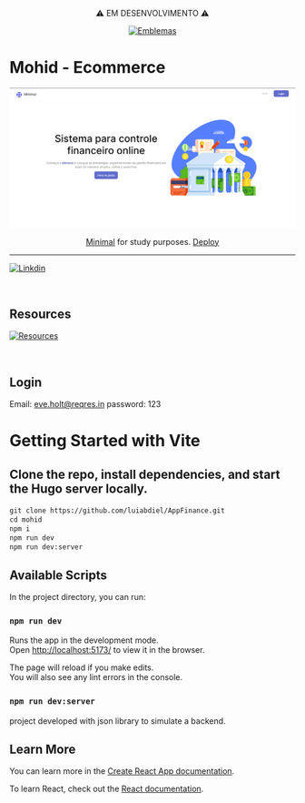 <p align="center">⚠️ EM DESENVOLVIMENTO ⚠️ </p>

<div align="center">
 
[![Emblemas](http://ForTheBadge.com/images/badges/built-with-love.svg)](#)
 
 </div>

<h1 align="Star">
    Mohid - Ecommerce
</h1>

![Design preview from Mohid Ecommerce](./src/assets/template.png)

<p align="center"><a href="https://www.figma.com/file/F2M65bUd25vOCNfdvmeDTk/Minimal-Finance-Dashboard-(Community)?node-id=0%3A1&t=srSRkEelB2XBeXZb-0">Minimal</a>  for study purposes. <a href="https://inspiring-platypus-c20811.netlify.app/">Deploy</a></p>

<hr>

[![Linkdin](https://img.shields.io/badge/LinkedIn-0077B5?style=for-the-badge&logo=linkedin&logoColor=white)](https://www.linkedin.com/in/luiggiabdiel/)

<br>

## Resources
[![Resources](https://skillicons.dev/icons?i=react,ts,styledcomponents,git)](https://skillicons.dev)

<br>

## Login
Email: eve.holt@reqres.in
password: 123 

# Getting Started with Vite

## Clone the repo, install dependencies, and start the Hugo server locally.

```shell
git clone https://github.com/luiabdiel/AppFinance.git
cd mohid
npm i
npm run dev
npm run dev:server
```

## Available Scripts

In the project directory, you can run:

### `npm run dev`

Runs the app in the development mode.\
Open [http://localhost:5173/](http://localhost:5173/) to view it in the browser.

The page will reload if you make edits.\
You will also see any lint errors in the console.

### `npm run dev:server`

project developed with json library to simulate a backend.

## Learn More

You can learn more in the [Create React App documentation](https://facebook.github.io/create-react-app/docs/getting-started).

To learn React, check out the [React documentation](https://reactjs.org/).
